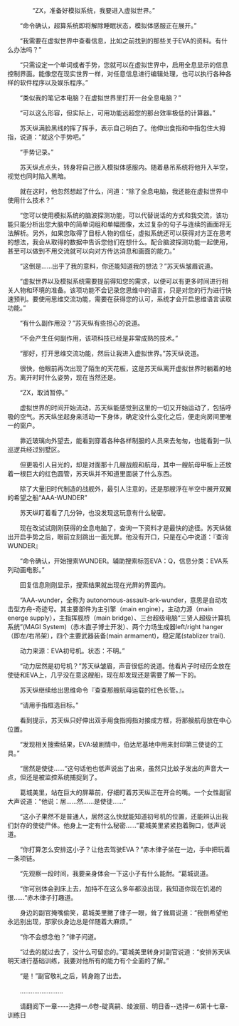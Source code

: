 <div class="read-content j_readContent" id="">
                <p>　　　　“ZX，准备好模拟系统，我要进入虚拟世界。”<p>　　“命令确认，超算系统即将解除睡眠状态，模拟体感服正在展开。”<p>　　“我需要在虚拟世界中查看信息，比如之前找到的那些关于EVA的资料。有什么办法吗？”<p>　　“只需设定一个单词或者手势，您就可以在虚拟世界中，启用全息显示的信息控制界面。能像您在现实世界一样，对任意信息进行编辑处理，也可以执行各种各样的软件程序以及娱乐程序。”<p>　　“类似我的笔记本电脑？在虚拟世界里打开一台全息电脑？”<p>　　“可以这么形容，但实际上，可用功能远超您的那台效率极低的计算器。”<p>　　苏天纵满脸黑线的挥了挥手，表示自己明白了。他伸出食指和中指包住大拇指，说道：“就这个手势吧。”<p>　　“手势记录。”<p>　　苏天纵点点头，转身将自己嵌入模拟体感服内。随着悬吊系统将他升入半空，视觉也同时陷入黑暗。<p>　　就在这时，他忽然想起了什么，问道：“除了全息电脑，我还能在虚拟世界中使用什么技术？”<p>　　“您可以使用模拟系统的脑波探测功能，可以代替说话的方式和我交流，该功能只能分析出您大脑中的简单词组和单幅图像，太过复杂的句子与连续的画面将无法解析。另外，如果您取得了目标人物的信任，虚拟系统还可以获得对方正在思考的想法，我会从取得的数据中告诉您他们在想什么。配合脑波探测功能一起使用，甚至可以做到不用交流就可以向对方传达消息和画面的能力。”<p>　　“这倒是……出乎了我的意料，你还能知道我的想法？”苏天纵皱眉说道。<p>　　“虚拟世界以及模拟系统需要提前得知您的需求，以便可以有更多时间进行相关人物和环境的准备。该项功能不会记录您思维中的语言，只是对您的行为进行快速预判。要使用思维交流功能，需要在获得您的认可，系统才会开启思维语言读取功能。”<p>　　“有什么副作用没？”苏天纵有些担心的说道。<p>　　“不会产生任何副作用，该项科技已经是非常成熟的技术。”<p>　　“那好，打开思维交流功能，然后让我进入虚拟世界。”苏天纵说道。<p>　　很快，他眼前再次出现了陌生的天花板，这是苏天纵离开虚拟世界时躺着的地方。离开时时什么姿势，现在当然还是。<p>　　“ZX，取消暂停。”<p>　　虚拟世界的时间开始流动，苏天纵能感觉到这里的一切又开始运动了，包括呼吸的空气。苏天纵坐起身来活动一下身体，确定没什么变化之后，便走向房间里唯一的窗户。<p>　　靠近玻璃向外望去，能看到穿着各种各样制服的人员来去匆匆，也能看到一队巡逻兵经过别墅区。<p>　　但更吸引人目光的，却是对面那十几艘战舰和航母，其中一艘航母甲板上还放着一根巨大的红色圆管，苏天纵并不知道里面装了什么东西。<p>　　除了大量旧时代制造的战舰外，最引人注意的，还是那艘浮在半空中展开双翼的希望之船“AAA-WUNDER”<p>　　苏天纵盯着看了几分钟，也没发现这玩意有什么秘密。<p>　　现在改试试刚刚获得的全息电脑了，查询一下资料才是最快的途径。苏天纵做出开启手势之后，眼前立刻跳出一面光屏。他没有开口，只是在心中说道：『查询WUNDER』<p>　　“命令确认，开始搜索WUNDER。辅助搜索标签EVA：Q，信息分类：EVA系列动画电影。”<p>　　回复信息刚刚显示，搜索结果就出现在光屏的界面内。<p>　　“AAA-wunder，全称为 autonomous-assault-ark-wunder，意思是自动攻击型方舟-奇迹号。其主要部件为主引擎（main engine），主动力源（main energe supply），主指挥舰桥（main bridge）、三台超级电脑“三贤人超级计算机系统”(MAGI System)（赤木直子博士开发）、两个力场生成器left/right hanger（即左/右吊架），四个主要武器装备(main armament)，稳定尾(stablizer trail).<p>　　动力来源：EVA初号机。状态：不明。”<p>　　“动力居然是初号机？”苏天纵皱眉，声音很低的说道。他看片子时经历全放在使徒和EVA上，几乎没在意这艘船，现在却发现还是需要了解一下的。<p>　　苏天纵继续给出思维命令『查查那艘航母运载的红色长管。』。<p>　　“请用手指框选目标。”<p>　　看到提示，苏天纵只好伸出双手用食指拇指对接成方框，将那艘航母放在中心位置。<p>　　“发现相关搜索结果，EVA:破剧情中，伯达尼基地中用来封印第三使徒的工具。”<p>　　“居然是使徒……“这句话他也低声说出了出来，虽然只比蚊子发出的声音大一点，但还是被监控系统捕捉到了。<p>　　葛城美里，站在巨大的屏幕前，仔细盯着苏天纵正在开合的嘴。一个女性副官大声说道：“他说：居……然……是使徒……”<p>　　“这小子果然不是普通人，居然这么快就能知道初号机的位置，还能辨认出我们封存的使徒尸体。他身上一定有什么秘密……”葛城美里紧紧抱着胸口，低声说道。<p>　　“你打算怎么安排这小子？让他去驾驶EVA？”赤木律子坐在一边，手中把玩着一条项链。<p>　　“先观察一段时间，我要亲身体会一下这小子有什么能耐。“葛城说道。<p>　　“你可别体会到床上去，加持不在这么多年都没出现，我知道你现在饥渴的很……“赤木律子打趣道。<p>　　身边的副官掩嘴偷笑，葛城美里撇了律子一眼，耸了耸肩说道：“我倒希望他永远别出现，那家伙身边总是伴随着大麻烦。”<p>　　“你不会想念他？”律子问道。<p>　　“过去的就过去了，没什么可留恋的。”葛城美里转身对副官说道：“安排苏天纵明天进行基础训练，我要对他所有的能力有个全面的了解。”<p>　　“是！”副官敬礼之后，转身跑了出去。<p>　　……………………<p>　　请翻阅下一章----选择一.6卷-碇真嗣、绫波丽、明日香--选择一.6第十七章-训练日<p> 
            </div>